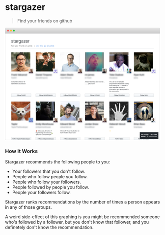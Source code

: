 # stargazer
> Find your friends on github

![preview.png](./public/preview_frame_censored.png)

### How It Works

Stargazer recommends the following people to you:

* Your followers that you don't follow.
* People who follow people you follow.
* People who follow your followers.
* People followed by people you follow.
* People your followers follow.

Stargazer ranks recommendations by the number of times a person appears in any of those groups.

A weird side-effect of this graphing is you might be recommended someone who's followed by a follower, but you don't know that follower, and you definetely don't know the recommendation.
